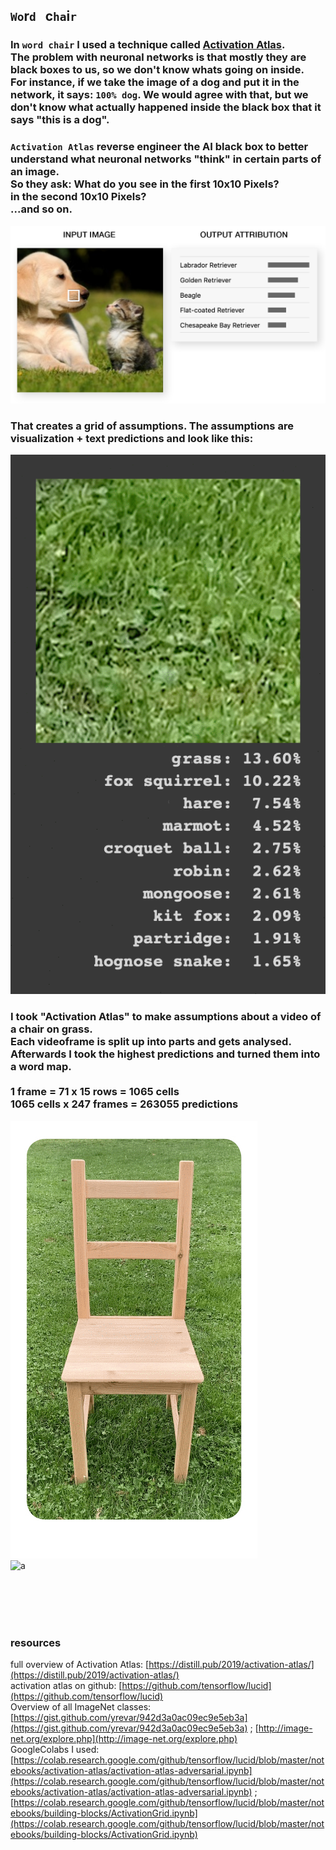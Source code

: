## `Wo`r`d` &nbsp; c`ha`i`r`

### In `word chair` I used a technique called [Activation Atlas](https://distill.pub/2019/activation-atlas/). <br>The problem with neuronal networks is that mostly they are black boxes to us, so we don't know whats going on inside. <br> For instance, if we take the image of a dog and put it in the network, it says: `100% dog`. We would agree with that, but we don't know what actually happened inside the black box that it says "this is a dog".   
### `Activation Atlas` reverse engineer the AI black box to better understand what neuronal networks "think" in certain parts of an image. <br> So they ask: What do you see in the first 10x10 Pixels?<br>in the second 10x10 Pixels?<br>...and so on. 

![a](img/out-1-3.jpg)   

### That creates a grid of assumptions. The assumptions are visualization + text predictions and look like this:  

![a](img/predictions.gif)   

### I took "Activation Atlas" to make assumptions about a video of a chair on grass.<br>Each videoframe is split up into parts and gets analysed. Afterwards I took the highest predictions and turned them into a word map. <br><br>1 frame = 71 x 15 rows = 1065 cells <br> 1065 cells x 247 frames = 263055 predictions   
![a](img/gif-stuhl-2.gif)   
![a](img/word-2.gif)   

<br>
<br>
<br>
<br>

### resources   
full overview of Activation Atlas: [https://distill.pub/2019/activation-atlas/](https://distill.pub/2019/activation-atlas/)     
activation atlas on github: [https://github.com/tensorflow/lucid](https://github.com/tensorflow/lucid)   
Overview of all ImageNet classes: [https://gist.github.com/yrevar/942d3a0ac09ec9e5eb3a](https://gist.github.com/yrevar/942d3a0ac09ec9e5eb3a) ; [http://image-net.org/explore.php](http://image-net.org/explore.php)   
GoogleColabs I used: [https://colab.research.google.com/github/tensorflow/lucid/blob/master/notebooks/activation-atlas/activation-atlas-adversarial.ipynb](https://colab.research.google.com/github/tensorflow/lucid/blob/master/notebooks/activation-atlas/activation-atlas-adversarial.ipynb) ; [https://colab.research.google.com/github/tensorflow/lucid/blob/master/notebooks/building-blocks/ActivationGrid.ipynb](https://colab.research.google.com/github/tensorflow/lucid/blob/master/notebooks/building-blocks/ActivationGrid.ipynb)




